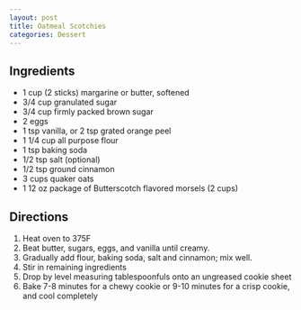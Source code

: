 ```yaml
---
layout: post
title: Oatmeal Scotchies
categories: Dessert
---
```


## Ingredients 

- 1 cup (2 sticks) margarine or butter, softened
- 3/4 cup granulated sugar
- 3/4 cup firmly packed brown sugar
- 2 eggs
- 1 tsp vanilla, or 2 tsp grated orange peel
- 1 1/4 cup all purpose flour
- 1 tsp baking soda
- 1/2 tsp salt (optional)
- 1/2 tsp ground cinnamon
- 3 cups quaker oats
- 1 12 oz package of Butterscotch flavored morsels (2 cups)


## Directions

1. Heat oven to 375F
2. Beat butter, sugars, eggs, and vanilla until creamy.
3. Gradually add flour, baking soda, salt and cinnamon; mix well.
4. Stir in remaining ingredients
5. Drop by level measuring tablespoonfuls onto an ungreased cookie sheet
6. Bake 7-8 minutes for a chewy cookie or 9-10 minutes for a crisp cookie, and cool completely
